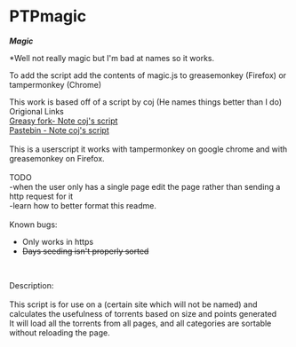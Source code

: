 # PTPmagic
***Magic***

*Well not really magic but I'm bad at names so it works.

To add the script add the contents of magic.js to greasemonkey (Firefox) or tampermonkey (Chrome)

This work is based off of a script by coj (He names things better than I do)<br>
Origional Links<br>
<a href="https://greasyfork.org/en/scripts/7498-ptp-average-bp-year-gib">Greasy fork- Note coj's script</a><br>
<a href="http://pastebin.com/xYFnCVJa">Pastebin - Note coj's script</a><br>
<br>
This is a userscript it works with tampermonkey on google chrome and with greasemonkey on Firefox.<br>
<br>
TODO<br>
-when the user only has a single page edit the page rather than sending a http request for it<br>
-learn how to better format this readme.
<br><br>
Known bugs:<br>
- Only works in https<br>
- ~~Days seeding isn't properly sorted~~ <br>
<br>

Description:<br>
<br>
  This script is for use on a (certain site which will not be named) and calculates the usefulness of torrents based on size   and points generated<br>
  It will load all the torrents from all pages, and all categories are sortable without reloading the page.<br>

